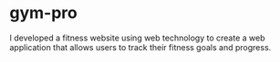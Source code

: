 # gym-pro
I developed a fitness website using web technology to create a web application that allows users to track their  fitness goals and progress.
